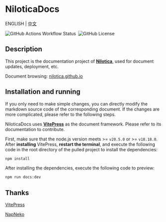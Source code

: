 # NiloticaDocs

ENGLISH | [中文](README.md)

![GitHub Actions Workflow Status](https://img.shields.io/github/actions/workflow/status/Nilotica/NiloticaDocs/deploy.yaml)&ensp;![GitHub License](https://img.shields.io/github/license/Nilotica/NiloticaDocs)

## Description

This project is the documentation project of **[Nilotica](https://github.com/Lumosylva/Nilotica)**, used for document updates, deployment, etc.

Document browsing: [nilotica.github.io](https://nilotica.github.io/)

## Installation and running

If you only need to make simple changes, you can directly modify the markdown source code of the corresponding document. If the changes are more complicated, please refer to the following steps.

NiloticaDocs uses **[VitePress](https://vitepress.dev/zh/guide/what-is-vitepress)** as the document framework. Please refer to its documentation to contribute.

First, make sure that the node.js version meets >= `v20.5.0` or >= `v18.18.0`. After **installing** VitePress, **restart the terminal**, and execute the following code in the root directory of the pulled project to install the dependencies:

```bash
npm install
```

After installing the dependencies, execute the following code to preview:

```bash
npm run docs:dev
```

## Thanks

[VitePress](https://vitepress.dev/zh/guide/what-is-vitepress)

[NapNeko](https://github.com/NapNeko)